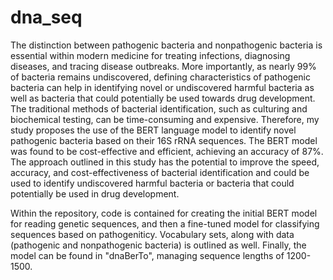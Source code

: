 # dna_seq

The distinction between pathogenic bacteria and nonpathogenic bacteria is essential within modern medicine for treating infections, diagnosing diseases, and tracing disease outbreaks. More importantly, as nearly 99% of bacteria remains undiscovered, defining characteristics of pathogenic bacteria can help in identifying novel or undiscovered harmful bacteria as well as bacteria that could potentially be used towards drug development. The traditional methods of bacterial identification, such as culturing and biochemical testing, can be time-consuming and expensive. Therefore, my study proposes the use of the BERT language model to identify novel pathogenic bacteria based on their 16S rRNA sequences. The BERT model was found to be cost-effective and efficient, achieving an accuracy of 87%. The approach outlined in this study has the potential to improve the speed, accuracy, and cost-effectiveness of bacterial identification and could be used to identify undiscovered harmful bacteria or bacteria that could potentially be used in drug development.

Within the repository, code is contained for creating the initial BERT model for reading genetic sequences, and then a fine-tuned model for classifying sequences based on pathogeniticy. 
Vocabulary sets, along with data (pathogenic and nonpathogenic bacteria) is outlined as well.
Finally, the model can be found in "dnaBerTo", managing sequence lengths of 1200-1500. 
